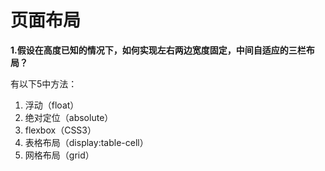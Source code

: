 # 页面布局

**1.假设在高度已知的情况下，如何实现左右两边宽度固定，中间自适应的三栏布局？**

有以下5中方法：
1. 浮动（float）
2. 绝对定位（absolute）
3. flexbox（CSS3）
4. 表格布局（display:table-cell）
5. 网格布局（grid）
